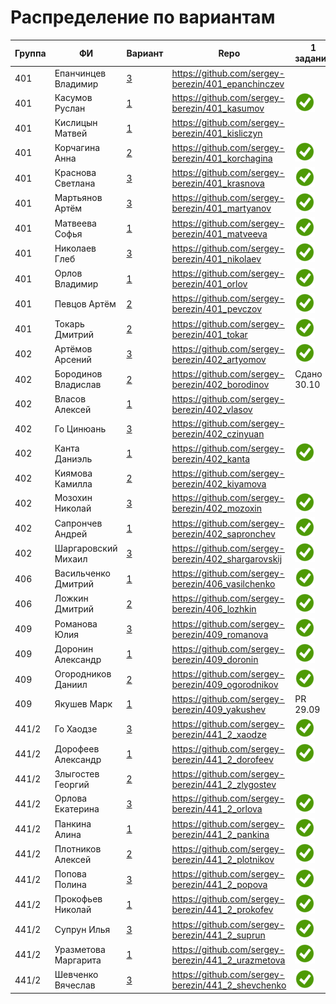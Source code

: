 # Распределение по вариантам

| Группа | ФИ | Вариант | Repo | 1 задание | 2 задание | 3 задание
| - | - | - | - | - | - | -
| 401 | Епанчинцев Владимир | [3](Problems.md#вариант-3-двумерная-упаковка) | https://github.com/sergey-berezin/401_epanchinczev 
| 401 | Касумов Руслан      | [1](Problems.md#вариант-1-задача-коммивояжера)| https://github.com/sergey-berezin/401_kasumov         | ![Сдано 24.09](media/ok.png) 
| 401 | Кислицын Матвей     | [1](Problems.md#вариант-1-задача-коммивояжера)| https://github.com/sergey-berezin/401_kisliczyn 
| 401 | Корчагина Анна      | [2](Problems.md#вариант-2-расписание-турнира) | https://github.com/sergey-berezin/401_korchagina      | ![Сдано 25.09](media/ok.png)
| 401 | Краснова Светлана   | [3](Problems.md#вариант-3-двумерная-упаковка) | https://github.com/sergey-berezin/401_krasnova        | ![Сдано 17.09](media/ok.png) | ![Сдано 22.10](media/ok.png) | Вариант б
| 401 | Мартьянов Артём     | [3](Problems.md#вариант-3-двумерная-упаковка) | https://github.com/sergey-berezin/401_martyanov       | ![Сдано 26.09](media/ok.png) | PR 22.10
| 401 | Матвеева Софья      | [1](Problems.md#вариант-1-задача-коммивояжера)| https://github.com/sergey-berezin/401_matveeva        | ![Сдано 27.09](media/ok.png)
| 401 | Николаев Глеб       | [3](Problems.md#вариант-3-двумерная-упаковка) | https://github.com/sergey-berezin/401_nikolaev        | ![Сдано 28.09](media/ok.png)
| 401 | Орлов Владимир      | [1](Problems.md#вариант-1-задача-коммивояжера)| https://github.com/sergey-berezin/401_orlov           | ![Сдано 24.09](media/ok.png)
| 401 | Певцов Артём        | [2](Problems.md#вариант-2-расписание-турнира) | https://github.com/sergey-berezin/401_pevczov         | ![Сдано 24.09](media/ok.png)
| 401 | Токарь Дмитрий      | [2](Problems.md#вариант-2-расписание-турнира) | https://github.com/sergey-berezin/401_tokar           | ![Сдано 29.09](media/ok.png)
| 402 | Артёмов Арсений     | [3](Problems.md#вариант-3-двумерная-упаковка) | https://github.com/sergey-berezin/402_artyomov        | ![Сдано 29.09](media/ok.png)
| 402 | Бородинов Владислав | [2](Problems.md#вариант-2-расписание-турнира) | https://github.com/sergey-berezin/402_borodinov       | Сдано 30.10 | ![Сдано 22.10](media/ok.png) | Вариант a
| 402 | Власов Алексей      | [1](Problems.md#вариант-1-задача-коммивояжера)| https://github.com/sergey-berezin/402_vlasov
| 402 | Го Цинюань          | [3](Problems.md#вариант-3-двумерная-упаковка) | https://github.com/sergey-berezin/402_czinyuan
| 402 | Канта Даниэль       | [1](Problems.md#вариант-1-задача-коммивояжера)| https://github.com/sergey-berezin/402_kanta           | ![Сдано 24.09](media/ok.png) | PR 22.10
| 402 | Киямова Камилла     | [2](Problems.md#вариант-2-расписание-турнира) | https://github.com/sergey-berezin/402_kiyamova
| 402 | Мозохин Николай     | [3](Problems.md#вариант-3-двумерная-упаковка) | https://github.com/sergey-berezin/402_mozoxin         | ![Сдано 24.09](media/ok.png)
| 402 | Сапрончев Андрей    | [1](Problems.md#вариант-1-задача-коммивояжера)| https://github.com/sergey-berezin/402_sapronchev      | ![Сдано 17.09](media/ok.png) | PR 24.09
| 402 | Шаргаровский Михаил | [3](Problems.md#вариант-3-двумерная-упаковка) | https://github.com/sergey-berezin/402_shargarovskij   | ![Сдано 24.09](media/ok.png) 
| 406 | Васильченко Дмитрий | [1](Problems.md#вариант-1-задача-коммивояжера)| https://github.com/sergey-berezin/406_vasilchenko     | ![Сдано 13.09](media/ok.png)
| 406 | Ложкин Дмитрий      | [2](Problems.md#вариант-2-расписание-турнира) | https://github.com/sergey-berezin/406_lozhkin         | ![Сдано 27.09](media/ok.png)
| 409 | Романова Юлия       | [3](Problems.md#вариант-3-двумерная-упаковка) | https://github.com/sergey-berezin/409_romanova        | ![Сдано 19.09](media/ok.png) | PR 22.10
| 409 | Доронин Александр   | [1](Problems.md#вариант-1-задача-коммивояжера)| https://github.com/sergey-berezin/409_doronin         | ![Сдано 13.09](media/ok.png) | ![Сдано 17.09](media/ok.png) | Вариант а
| 409 | Огородников Даниил  | [2](Problems.md#вариант-2-расписание-турнира) | https://github.com/sergey-berezin/409_ogorodnikov     | ![Сдано 23.09](media/ok.png)
| 409 | Якушев Марк         | [1](Problems.md#вариант-1-задача-коммивояжера) | https://github.com/sergey-berezin/409_yakushev       | PR 29.09
| 441/2 | Го Хаодзе         | [3](Problems.md#вариант-3-двумерная-упаковка) | https://github.com/sergey-berezin/441_2_xaodze        | ![Сдано 27.09](media/ok.png)
| 441/2 | Дорофеев Александр| [1](Problems.md#вариант-1-задача-коммивояжера)| https://github.com/sergey-berezin/441_2_dorofeev      | ![Сдано 23.09](media/ok.png)
| 441/2 | Злыгостев Георгий | [2](Problems.md#вариант-2-расписание-турнира) | https://github.com/sergey-berezin/441_2_zlygostev
| 441/2 | Орлова Екатерина  | [3](Problems.md#вариант-3-двумерная-упаковка) | https://github.com/sergey-berezin/441_2_orlova        | ![Сдано 23.09](media/ok.png)
| 441/2 | Панкина Алина     | [1](Problems.md#вариант-1-задача-коммивояжера)| https://github.com/sergey-berezin/441_2_pankina       | ![Сдано 23.09](media/ok.png)
| 441/2 | Плотников Алексей | [2](Problems.md#вариант-2-расписание-турнира) | https://github.com/sergey-berezin/441_2_plotnikov     | ![Сдано 29.09](media/ok.png)
| 441/2 | Попова Полина     | [3](Problems.md#вариант-3-двумерная-упаковка) | https://github.com/sergey-berezin/441_2_popova        | ![Сдано 26.09](media/ok.png) | ![Сдано 21.10](media/ok.png) | Вариант б
| 441/2 | Прокофьев Николай | [1](Problems.md#вариант-1-задача-коммивояжера)| https://github.com/sergey-berezin/441_2_prokofev      | ![Сдано 27.09](media/ok.png)
| 441/2 | Супрун Илья       | [3](Problems.md#вариант-3-двумерная-упаковка) | https://github.com/sergey-berezin/441_2_suprun        | ![Сдано](media/ok.png)
| 441/2 | Уразметова Маргарита | [1](Problems.md#вариант-1-задача-коммивояжера)| https://github.com/sergey-berezin/441_2_urazmetova | ![Сдано 29.09](media/ok.png)
| 441/2 | Шевченко Вячеслав | [3](Problems.md#вариант-3-двумерная-упаковка) | https://github.com/sergey-berezin/441_2_shevchenko    | ![Сдано 29.09](media/ok.png)
